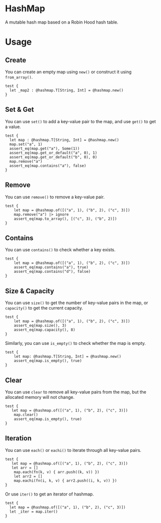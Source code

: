 # HashMap

A mutable hash map based on a Robin Hood hash table.

# Usage

## Create

You can create an empty map using `new()` or construct it using `from_array()`.

```moonbit
test {
  let _map2 : @hashmap.T[String, Int] = @hashmap.new()
}
```

## Set & Get

You can use `set()` to add a key-value pair to the map, and use `get()` to get a value.

```moonbit
test {
  let map : @hashmap.T[String, Int] = @hashmap.new()
  map.set("a", 1)
  assert_eq(map.get("a"), Some(1))
  assert_eq(map.get_or_default("a", 0), 1)
  assert_eq(map.get_or_default("b", 0), 0)
  map.remove("a")
  assert_eq(map.contains("a"), false)
}
```

## Remove

You can use `remove()` to remove a key-value pair.

```moonbit
test {
    let map = @hashmap.of([("a", 1), ("b", 2), ("c", 3)])
    map.remove("a") |> ignore
    assert_eq(map.to_array(), [("c", 3), ("b", 2)])
}
```

## Contains

You can use `contains()` to check whether a key exists.

```moonbit
test {
    let map = @hashmap.of([("a", 1), ("b", 2), ("c", 3)])
    assert_eq(map.contains("a"), true)
    assert_eq(map.contains("d"), false)
}    
```

## Size & Capacity

You can use `size()` to get the number of key-value pairs in the map, or `capacity()` to get the current capacity.

```moonbit
test {
    let map = @hashmap.of([("a", 1), ("b", 2), ("c", 3)])
    assert_eq(map.size(), 3)
    assert_eq(map.capacity(), 8)
}    
```

Similarly, you can use `is_empty()` to check whether the map is empty.

```moonbit
test {
    let map: @hashmap.T[String, Int] = @hashmap.new()
    assert_eq(map.is_empty(), true)
}
```

## Clear

You can use `clear` to remove all key-value pairs from the map, but the allocated memory will not change.

```moonbit
test {
   let map = @hashmap.of([("a", 1), ("b", 2), ("c", 3)])
    map.clear()
    assert_eq(map.is_empty(), true)
}
```

## Iteration

You can use `each()` or `eachi()` to iterate through all key-value pairs.

```moonbit
test {
   let map = @hashmap.of([("a", 1), ("b", 2), ("c", 3)])
   let arr = []
    map.each(fn(k, v) { arr.push((k, v)) })
    let arr2 = []
    map.eachi(fn(i, k, v) { arr2.push((i, k, v)) })
}
```

Or use `iter()` to get an iterator of hashmap.

```moonbit
test {
  let map = @hashmap.of([("a", 1), ("b", 2), ("c", 3)])
  let _iter = map.iter()
}
```
